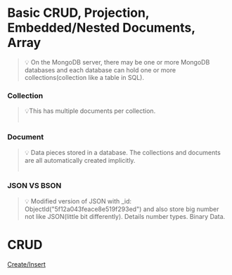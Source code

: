 # Basic CRUD, Projection, Embedded/Nested Documents, Array

>💡 On the MongoDB server, there may be one or more MongoDB databases and each database can hold one or more collections(collection like a table in 
> SQL).

### Collection
> 💡This has multiple documents per collection.<br /> <br />

### Document
> 💡 Data pieces stored in a database. The collections and documents are all automatically created implicitly.<br /> <br />

### JSON VS BSON
> 💡 Modified version of JSON with _id: ObjectId("5f12a043feace8e519f293ed") and also store big number not like JSON(little bit 
> differently). Details number types. Binary Data.

# CRUD
[Create/Insert](CRUD/create_or_insert.md)
